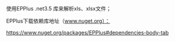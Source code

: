 使用EPPlus .net3.5 库来解析xls、xlsx文件；

EPPlus下载依赖库地址（www.nuget.org）：

https://www.nuget.org/packages/EPPlus#dependencies-body-tab

